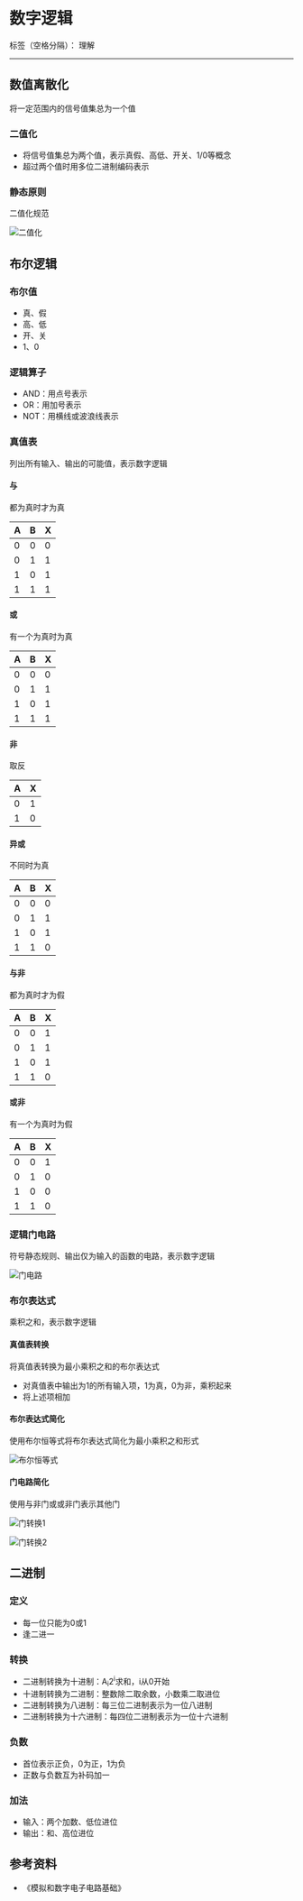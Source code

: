 # 数字逻辑

标签（空格分隔）： 理解

---

## 数值离散化

将一定范围内的信号值集总为一个值

### 二值化

* 将信号值集总为两个值，表示真假、高低、开关、1/0等概念
* 超过两个值时用多位二进制编码表示

### 静态原则

二值化规范

![二值化](https://raw.githubusercontent.com/wchaochao/images/master/gitbook-circuit/static-principle.png)

## 布尔逻辑

### 布尔值

* 真、假
* 高、低
* 开、关
* 1、0

### 逻辑算子

* AND：用点号表示
* OR：用加号表示
* NOT：用横线或波浪线表示

### 真值表

列出所有输入、输出的可能值，表示数字逻辑

#### 与

都为真时才为真

| A | B | X |
| --- | --- | --- |
| 0 | 0 | 0 |
| 0 | 1 | 1 |
| 1 | 0 | 1 |
| 1 | 1 | 1 |

#### 或

有一个为真时为真

| A | B | X |
| --- | --- | --- |
| 0 | 0 | 0 |
| 0 | 1 | 1 |
| 1 | 0 | 1 |
| 1 | 1 | 1 |

#### 非

取反

| A | X |
| --- | --- |
| 0 | 1 |
| 1 | 0 |

#### 异或

不同时为真

| A | B | X |
| --- | --- | --- |
| 0 | 0 | 0 |
| 0 | 1 | 1 |
| 1 | 0 | 1 |
| 1 | 1 | 0 |

#### 与非

都为真时才为假

| A | B | X |
| --- | --- | --- |
| 0 | 0 | 1 |
| 0 | 1 | 1 |
| 1 | 0 | 1 |
| 1 | 1 | 0 |

#### 或非

有一个为真时为假

| A | B | X |
| --- | --- | --- |
| 0 | 0 | 1 |
| 0 | 1 | 0 |
| 1 | 0 | 0 |
| 1 | 1 | 0 |

### 逻辑门电路

符号静态规则、输出仅为输入的函数的电路，表示数字逻辑

![门电路](https://raw.githubusercontent.com/wchaochao/images/master/gitbook-computer-composition/gate.png)

### 布尔表达式

乘积之和，表示数字逻辑

#### 真值表转换

将真值表转换为最小乘积之和的布尔表达式

* 对真值表中输出为1的所有输入项，1为真，0为非，乘积起来
* 将上述项相加

#### 布尔表达式简化

使用布尔恒等式将布尔表达式简化为最小乘积之和形式

![布尔恒等式](https://raw.githubusercontent.com/wchaochao/images/master/gitbook-computer-composition/boolean-identity.png)

#### 门电路简化

使用与非门或或非门表示其他门

![门转换1](https://raw.githubusercontent.com/wchaochao/images/master/gitbook-computer-composition/gate-convert-1.png)

![门转换2](https://raw.githubusercontent.com/wchaochao/images/master/gitbook-computer-composition/gate-convert-2.png)

## 二进制

### 定义

* 每一位只能为0或1
* 逢二进一

### 转换

* 二进制转换为十进制：A<sub>i</sub>2<sup>i</sup>求和，i从0开始
* 十进制转换为二进制：整数除二取余数，小数乘二取进位
* 二进制转换为八进制：每三位二进制表示为一位八进制
* 二进制转换为十六进制：每四位二进制表示为一位十六进制

### 负数

* 首位表示正负，0为正，1为负
* 正数与负数互为补码加一

### 加法

* 输入：两个加数、低位进位
* 输出：和、高位进位

## 参考资料

* 《模拟和数字电子电路基础》
